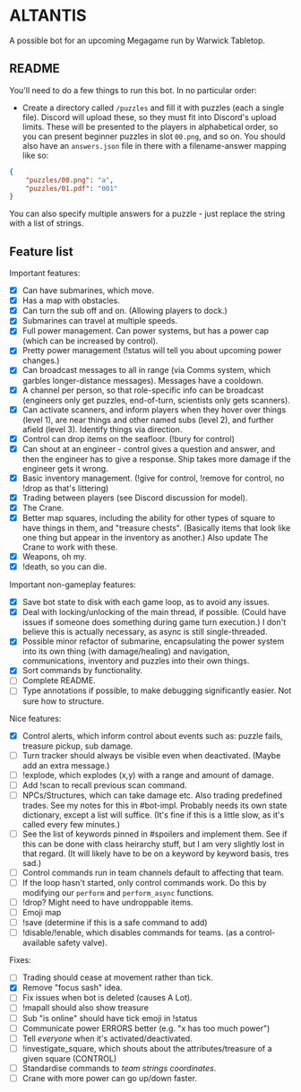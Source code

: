 # ALTANTIS
A possible bot for an upcoming Megagame run by Warwick Tabletop.

## README
You'll need to do a few things to run this bot. In no particular order:

* Create a directory called `/puzzles` and fill it with puzzles (each a single file). Discord will upload these, so they must fit into Discord's upload limits. These will be presented to the players in alphabetical order, so you can present beginner puzzles in slot `00.png`, and so on. You should also have an `answers.json` file in there with a filename-answer mapping like so:

```json
{
    "puzzles/00.png": "a",
    "puzzles/01.pdf": "001"
}
```

You can also specify multiple answers for a puzzle - just replace the string with a list of strings.

## Feature list

Important features:
- [x] Can have submarines, which move.
- [x] Has a map with obstacles.
- [x] Can turn the sub off and on. (Allowing players to dock.)
- [x] Submarines can travel at multiple speeds.
- [x] Full power management. Can power systems, but has a power cap (which can be increased by control).
- [x] Pretty power management (!status will tell you about upcoming power changes.)
- [x] Can broadcast messages to all in range (via Comms system, which garbles longer-distance messages). Messages have a cooldown.
- [x] A channel per person, so that role-specific info can be broadcast (engineers only get puzzles, end-of-turn, scientists only gets scanners).
- [x] Can activate scanners, and inform players when they hover over things (level 1), are near things and other named subs (level 2), and further afield (level 3). Identify things via direction.
- [x] Control can drop items on the seafloor. (!bury for control)
- [x] Can shout at an engineer - control gives a question and answer, and then the engineer has to give a response. Ship takes more damage if the engineer gets it wrong.
- [x] Basic inventory management. (!give for control, !remove for control, no !drop as that's littering)
- [x] Trading between players (see Discord discussion for model).
- [x] The Crane.
- [x] Better map squares, including the ability for other types of square to have things in them, and "treasure chests". (Basically items that look like one thing but appear in the inventory as another.) Also update The Crane to work with these.
- [x] Weapons, oh my.
- [x] !death, so you can die.

Important non-gameplay features:
- [x] Save bot state to disk with each game loop, as to avoid any issues.
- [x] Deal with locking/unlocking of the main thread, if possible. (Could have issues if someone does something during game turn execution.) I don't believe this is actually necessary, as async is still single-threaded.
- [x] Possible minor refactor of submarine, encapsulating the power system into its own thing (with damage/healing) and navigation, communications, inventory and puzzles into their own things.
- [x] Sort commands by functionality.
- [ ] Complete README.
- [ ] Type annotations if possible, to make debugging significantly easier. Not sure how to structure.

Nice features:
- [x] Control alerts, which inform control about events such as: puzzle fails, treasure pickup, sub damage.
- [ ] Turn tracker should always be visible even when deactivated. (Maybe add an extra message.)
- [ ] !explode, which explodes (x,y) with a range and amount of damage.
- [ ] Add !scan to recall previous scan command.
- [ ] NPCs/Structures, which can take damage etc. Also trading predefined trades. See my notes for this in #bot-impl. Probably needs its own state dictionary, except a list will suffice. (It's fine if this is a little slow, as it's called every few minutes.)
- [ ] See the list of keywords pinned in #spoilers and implement them. See if this can be done with class heirarchy stuff, but I am very slightly lost in that regard. (It will likely have to be on a keyword by keyword basis, tres sad.)
- [ ] Control commands run in team channels default to affecting that team.
- [ ] If the loop hasn't started, only control commands work. Do this by modifying our `perform` and `perform_async` functions.
- [ ] !drop? Might need to have undroppable items.
- [ ] Emoji map
- [ ] !save (determine if this is a safe command to add)
- [ ] !disable/!enable, which disables commands for teams. (as a control-available safety valve).

Fixes:
- [ ] Trading should cease at movement rather than tick.
- [x] Remove "focus sash" idea.
- [ ] Fix issues when bot is deleted (causes A Lot).
- [ ] !mapall should also show treasure
- [ ] Sub "is online" should have tick emoji in !status
- [ ] Communicate power ERRORS better (e.g. "x has too much power")
- [ ] Tell _everyone_ when it's activated/deactivated.
- [ ] !investigate_square, which shouts about the attributes/treasure of a given square (CONTROL)
- [ ] Standardise commands to _team_ _strings_ _coordinates_.
- [ ] Crane with more power can go up/down faster.